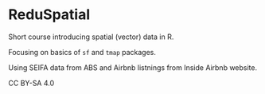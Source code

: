 # ReduSpatial

Short course introducing spatial (vector) data in R.

Focusing on basics of `sf` and `tmap` packages.

Using SEIFA data from ABS and Airbnb listnings from Inside Airbnb website. 

CC BY-SA 4.0
